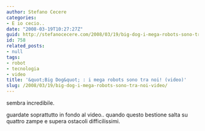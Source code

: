 ```yaml
---
author: Stefano Cecere
categories:
- E io cecio..
date: "2008-03-19T10:27:27Z"
guid: http://stefanocecere.com/2008/03/19/big-dog-i-mega-robots-sono-tra-noi-video/
id: 758
related_posts:
- null
tags:
- robot
- tecnologia
- video
title: '&quot;Big Dog&quot; : i mega robots sono tra noi! (video)'
slug: /2008/03/19/big-dog-i-mega-robots-sono-tra-noi-video/
---
```


sembra incredibile.
  
guardate soprattutto in fondo al video.. quando questo bestione salta su quattro zampe e supera ostacoli difficilissimi.